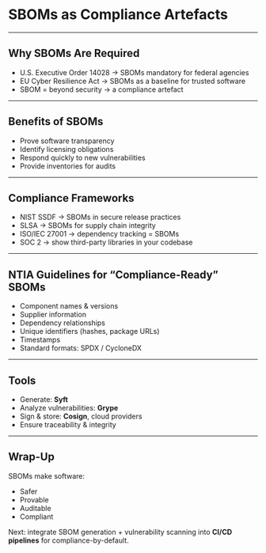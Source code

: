 # SBOMs as Compliance Artefacts

---

## Why SBOMs Are Required
- U.S. Executive Order 14028 → SBOMs mandatory for federal agencies
- EU Cyber Resilience Act → SBOMs as a baseline for trusted software
- SBOM = beyond security → a compliance artefact

---

## Benefits of SBOMs
- Prove software transparency
- Identify licensing obligations
- Respond quickly to new vulnerabilities
- Provide inventories for audits

---

## Compliance Frameworks
- NIST SSDF → SBOMs in secure release practices
- SLSA → SBOMs for supply chain integrity
- ISO/IEC 27001 → dependency tracking = SBOMs
- SOC 2 → show third-party libraries in your codebase

---

## NTIA Guidelines for “Compliance-Ready” SBOMs
- Component names & versions
- Supplier information
- Dependency relationships
- Unique identifiers (hashes, package URLs)
- Timestamps
- Standard formats: SPDX / CycloneDX

---

## Tools
- Generate: **Syft**
- Analyze vulnerabilities: **Grype**
- Sign & store: **Cosign**, cloud providers
- Ensure traceability & integrity

---

## Wrap-Up
SBOMs make software:
- Safer
- Provable
- Auditable
- Compliant

Next: integrate SBOM generation + vulnerability scanning into **CI/CD pipelines** for compliance-by-default.